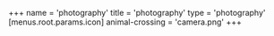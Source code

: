 +++
name = 'photography'
title = 'photography'
type = 'photography'
[menus.root.params.icon]
  animal-crossing = 'camera.png'
+++